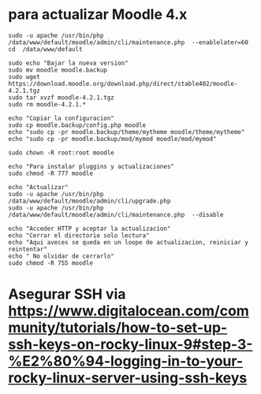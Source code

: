 # para actualizar Moodle 4.x
```
sudo -u apache /usr/bin/php /data/www/default/moodle/admin/cli/maintenance.php  --enablelater=60
cd  /data/www/default

sudo echo "Bajar la nueva version"
sudo mv moodle moodle.backup
sudo wget https://download.moodle.org/download.php/direct/stable402/moodle-4.2.1.tgz
sudo tar xvzf moodle-4.2.1.tgz
sudo rm moodle-4.2.1.*

echo "Copiar la configuracion"
sudo cp moodle.backup/config.php moodle
echo "sudo cp -pr moodle.backup/theme/mytheme moodle/theme/mytheme"
echo "sudo cp -pr moodle.backup/mod/mymod moodle/mod/mymod"

sudo chown -R root:root moodle

echo "Para instalar pluggins y actualizaciones"
sudo chmod -R 777 moodle

echo "Actualizar"
sudo -u apache /usr/bin/php /data/www/default/moodle/admin/cli/upgrade.php
sudo -u apache /usr/bin/php /data/www/default/moodle/admin/cli/maintenance.php  --disable

echo "Acceder HTTP y aceptar la actualizacion"
echo "Cerrar el directorio solo lectura"
echo "Aqui aveces se queda en un loope de actualizacion, reiniciar y reintentar"
echo " No olvidar de cerrarlo"
sudo chmod -R 755 moodle
```

# Asegurar SSH via https://www.digitalocean.com/community/tutorials/how-to-set-up-ssh-keys-on-rocky-linux-9#step-3-%E2%80%94-logging-in-to-your-rocky-linux-server-using-ssh-keys

